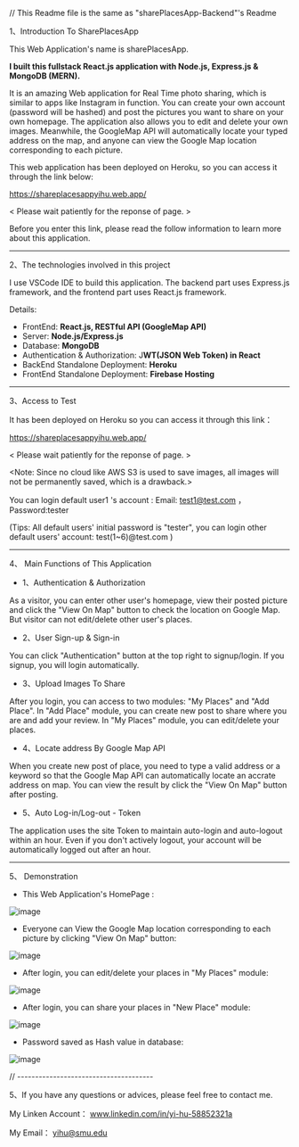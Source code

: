 // This Readme file is the same as "sharePlacesApp-Backend"'s Readme

1、Introduction To SharePlacesApp


This Web Application's name is sharePlacesApp.

**I built this fullstack React.js application with Node.js, Express.js & MongoDB (MERN).**

It is an amazing Web application for Real Time photo sharing, which is similar to apps like Instagram in function. You can create your own account (password will be hashed) and post the pictures you want to share on your own homepage. The application also allows you to edit and delete your own images. Meanwhile, the GoogleMap API will automatically locate your typed address on the map, and anyone can view the Google Map location corresponding to each picture.

This web application has been deployed on Heroku, so you can access it through the link below:

https://shareplacesappyihu.web.app/

< Please wait patiently for the reponse of page. >

Before you enter this link, please read the follow information to learn more about this application.

-----------------------------------

2、The technologies involved in this project


I use VSCode IDE to build this application. The backend part uses Express.js framework, and the frontend part uses React.js framework.

Details: 

- FrontEnd: **React.js, RESTful API (GoogleMap API)**
- Server: **Node.js/Express.js**
- Database: **MongoDB**
- Authentication & Authorization: J**WT(JSON Web Token) in React**
- BackEnd Standalone Deployment: **Heroku**
- FrontEnd Standalone Deployment: **Firebase Hosting**

------------------------------

3、Access to Test


It has been deployed on Heroku so you can access it through this link：

https://shareplacesappyihu.web.app/

< Please wait patiently for the reponse of page. >

<Note: Since no cloud like AWS S3 is used to save images, all images will not be permanently saved, which is a drawback.>


You can login default user1 's account : Email: test1@test.com ， Password:tester

(Tips: All default users' initial password is "tester", you can login other default users' account: test(1~6)@test.com )


-----------

4、 Main Functions of This Application 

- 1、Authentication & Authorization

As a visitor, you can enter other user's homepage, view their posted picture and click the "View On Map" button to check the location on Google Map. But visitor can not edit/delete other user's places.

- 2、User Sign-up & Sign-in

 You can click "Authentication" button at the top right to signup/login. If you signup, you will login automatically.

- 3、Upload Images To Share

After you login, you can access to two modules: "My Places" and "Add Place". In "Add Place" module, you can create new post to share where you are and add your review. In "My Places" module, you can edit/delete your places.

- 4、Locate address By Google Map API

When you create new post of place, you need to type a valid address or a keyword so that the Google Map API can automatically locate an accrate address on map. You can view the result by click the "View On Map" button after posting. 

- 5、Auto Log-in/Log-out - Token

The application uses the site Token to maintain auto-login and auto-logout within an hour. Even if you don't actively logout, your account will be automatically logged out after an hour.


----------------------------------

5、 Demonstration

- This Web Application's HomePage :

![image](https://user-images.githubusercontent.com/69294450/189479638-db253fdd-0ee5-40b8-b038-1304184b990d.png)

- Everyone can View the Google Map location corresponding to each picture by clicking "View On Map" button:

![image](https://user-images.githubusercontent.com/69294450/189479574-0895fb61-e5c7-4736-869a-b078df825955.png)

- After login, you can edit/delete your places in "My Places" module:

![image](https://user-images.githubusercontent.com/69294450/189479663-17c426e2-86e5-46cb-b72f-306d964254e5.png)

- After login, you can share your places in "New Place" module:

![image](https://user-images.githubusercontent.com/69294450/189479911-5dc6c36f-7491-4e35-9f62-f1e34cd2f069.png)

- Password saved as Hash value in database:

![image](https://user-images.githubusercontent.com/69294450/189479116-17341d3b-8e5a-42a0-b153-7526eb64b652.png)


// --------------------------------------

5、If you have any questions or advices, please feel free to contact me.

My Linken Account： www.linkedin.com/in/yi-hu-58852321a

My Email： yihu@smu.edu 
